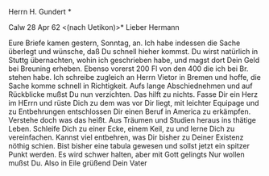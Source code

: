 Herrn H. Gundert <nach Uetikon>*

 Calw 28 Apr 62
 <(nach Uetikon)>*
Lieber Hermann

Eure Briefe kamen gestern, Sonntag, an. Ich habe indessen die Sache überlegt und wünsche, daß Du schnell hieher kommst. Du wirst natürlich in Stuttg übernachten, wohin ich geschrieben habe, und magst dort Dein Geld bei Breuning erheben. Ebenso vorerst 200 Fl von den 400 die ich bei Br. stehen habe. Ich schreibe zugleich an Herrn Vietor in Bremen und hoffe, die Sache komme schnell in Richtigkeit. Aufs lange Abschiednehmen und auf Rückblicke mußst Du nun verzichten. Das hilft zu nichts. Fasse Dir ein Herz im HErrn und rüste Dich zu dem was vor Dir liegt, mit leichter Equipage und zu Entbehrungen entschlossen Dir einen Beruf in America zu erkämpfen. Verstehe doch was das heißt. Aus Träumen und Studien heraus ins thätige Leben. Schleife Dich zu einer Ecke, einem Keil, zu und lerne Dich zu vereinfachen. Kannst viel entbehren, was Dir bisher zu Deiner Existenz nöthig schien. Bist bisher eine tabula gewesen und sollst jetzt ein spitzer Punkt werden. Es wird schwer halten, aber mit Gott gelingts Nur wollen mußst Du. Also in Eile grüßend
 Dein Vater

